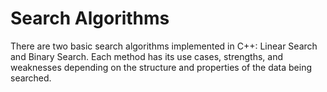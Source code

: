 # Search Algorithms
There are two basic search algorithms implemented in C++: Linear Search and Binary Search. Each method has its use cases, strengths, and weaknesses depending on the structure and properties of the data being searched.
